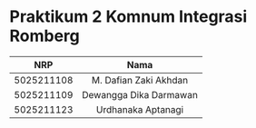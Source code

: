 # Praktikum 2 Komnum Integrasi Romberg

| NRP        | Nama                    |
|:----------:|:-----------------------:|
| 5025211108 | M. Dafian Zaki Akhdan   |
| 5025211109 | Dewangga Dika Darmawan  |
| 5025211123 | Urdhanaka Aptanagi      |
